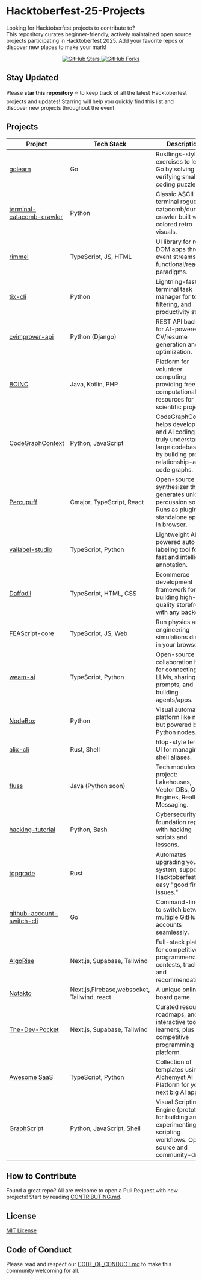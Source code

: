 # Hacktoberfest-25-Projects

Looking for Hacktoberfest projects to contribute to?  
This repository curates beginner-friendly, actively maintained open source projects participating in Hacktoberfest 2025. Add your favorite repos or discover new places to make your mark!


<div align="center">
  <a href="https://github.com/MasterAffan/Hacktoberfest-25-Projects/stargazers">
    <img src="https://img.shields.io/github/stars/MasterAffan/Hacktoberfest-25-Projects?style=social" alt="GitHub Stars">
  </a>
  <a href="https://github.com/MasterAffan/Hacktoberfest-25-Projects/forks">
    <img src="https://img.shields.io/github/forks/MasterAffan/Hacktoberfest-25-Projects?style=social" alt="GitHub Forks">
  </a>
</div>


## Stay Updated

Please **star this repository** ⭐️  to keep track of all the latest Hacktoberfest projects and updates! Starring will help you quickly find this list and discover new projects throughout the event.



## Projects
| Project                                                                                           | Tech Stack         | Description                                                                                 |
|---------------------------------------------------------------------------------------------------|--------------------|---------------------------------------------------------------------------------------------|
| [golearn](https://github.com/zhravan/golearn)                                                     | Go                 | Rustlings-style CLI exercises to learn Go by solving and verifying small coding puzzles.     |
| [terminal-catacomb-crawler](https://github.com/CatacombCrawler/terminal-catacomb-crawler)         | Python             | Classic ASCII terminal roguelike catacomb/dungeon crawler built with colored retro visuals.  |
| [rimmel](https://github.com/reactivehtml/rimmel)                                                  | TypeScript, JS, HTML| UI library for real DOM apps through event streams and functional/reactive paradigms.        |
| [tix-cli](https://github.com/TheDevOpsBlueprint/tix-cli)                                          | Python             | Lightning-fast terminal task manager for todos, filtering, and productivity stats.           |
| [cvimprover-api](https://github.com/CVImprover/cvimprover-api)                                    | Python (Django)    | REST API backend for AI-powered CV/resume generation and optimization.                       |
| [BOINC](https://github.com/BOINC/boinc)                                                           | Java, Kotlin, PHP    | Platform for volunteer computing providing free computational resources for scientific projects. |
| [CodeGraphContext](https://github.com/Shashankss1205/CodeGraphContext)                            | Python, JavaScript | CodeGraphContext helps developers and AI coding tools truly understand large codebases by building precise, relationship-aware code graphs. |
| [Percupuff](https://github.com/lilyvanoekel/percupuff)                                            | Cmajor, TypeScript, React | Open-source drum synthesizer that generates unique percussion sounds. Runs as plugin, standalone app, or in browser. |
| [vailabel-studio](https://github.com/vailabel/vailabel-studio)                                    | TypeScript, Python        | Lightweight AI-powered auto labeling tool for fast and intelligent annotation. |
| [Daffodil](https://github.com/graycoreio/daffodil)                                                | TypeScript, HTML, CSS     | Ecommerce development framework for building high-quality storefronts with any backend. |
| [FEAScript-core](https://github.com/FEAScript/FEAScript-core)                                     | TypeScript, JS, Web       | Run physics and engineering simulations directly in your browser. |
| [weam-ai](https://github.com/weam-ai/weam)                                                        | TypeScript, Python        | Open-source AI collaboration hub for connecting LLMs, sharing prompts, and building agents/apps. |
| [NodeBox](https://github.com/shreyansh-shankar/NodeBox)                                           | Python                    | Visual automation platform like n8n, but powered by Python nodes. |
| [alix-cli](https://github.com/TheDevOpsBlueprint/alix-cli)                                        | Rust, Shell               | htop-style terminal UI for managing shell aliases. |
| [fluss](https://github.com/apache/fluss)                                                          | Java (Python soon)        | Tech modules project: Lakehouses, Vector DBs, Query Engines, Realtime Messaging. |
| [hacking-tutorial](https://github.com/amandewatnitrr/hacking-tutorial)                            | Python, Bash              | Cybersecurity foundation repo with hacking scripts and lessons. |
| [topgrade](https://github.com/topgrade-rs/topgrade)                                               | Rust                      | Automates upgrading your system, supports Hacktoberfest with easy "good first issues." |
| [github-account-switch-cli](https://github.com/TheDevOpsBlueprint/github-account-switch-cli)      | Go                        | Command-line tool to switch between multiple GitHub accounts seamlessly. |
| [AlgoRise](https://github.com/Hackeries/AlgoRise)                                                 | Next.js, Supabase, Tailwind | Full-stack platform for competitive programmers: contests, tracking, and recommendations. |
| [Notakto](https://github.com/rakshitg600/notakto-website)                                                 | Next.js,Firebase,websocket, Tailwind, react | A unique online board game. |
| [The-Dev-Pocket](https://github.com/Darshan3690/The-Dev-Pocket)                                   | Next.js, Supabase, Tailwind | Curated resources, roadmaps, and interactive tools for learners, plus competitive programming platform. |
| [Awesome SaaS](https://github.com/alchemyst-ai/awesome-saas)                                   | TypeScript, Python | Collection of templates using the Alchemyst AI Platform for your next big AI app. |
| [GraphScript](https://github.com/graphscript-labs/)                                              | Python, JavaScript, Shell   | Visual Scripting Engine (prototype) for building and experimenting with scripting workflows. Open-source and community-driven. |


## How to Contribute

Found a great repo? All are welcome to open a Pull Request with new projects! Start by reading [CONTRIBUTING.md](CONTRIBUTING.md).


## License

[MIT License](LICENSE)


## Code of Conduct

Please read and respect our [CODE_OF_CONDUCT.md](CODE_OF_CONDUCT.md) to make this community welcoming for all.
